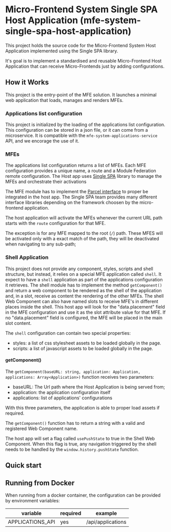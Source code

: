 # Micro-Frontend System Single SPA Host Application (mfe-system-single-spa-host-application)

This project holds the source code for the Micro-Frontend System Host Application implemented using the Single SPA library.

It's goal is to implement a standardised and reusable Micro-Frontend Host Application that can receive Micro-Frontends just by adding configurations.

## How it Works

This project is the entry-point of the MFE solution. It launches a minimal web application that loads, manages and renders MFEs.

### Applications list configuration

This project is initialized by the loading of the applications list configuration. This configuration can be stored in a json file, or it can come from a microservice.
It is compatible with the `mfe-system-applications-service` API, and we encorage the use of it.

### MFEs

The applications list configuration returns a list of MFEs.
Each MFE configuration provides a unique name, a route and a Module Federation remote configuration.
The Host app uses [Single SPA](https://single-spa.js.org/) library to manage the MFEs and orchestrate their activations

The MFE module has to implement the [Parcel interface](https://single-spa.js.org/docs/parcels-overview) to proper be integrated in the host app.
The Single SPA team provides many different interface libraries depending on the framework choosen by the micro-frontend application.

The host application will activate the MFEs whenever the current URL path starts with the `route` configuration for that MFE.

The exception is for any MFE mapped to the root (`/`) path. These MFES will be activated only with a exact match of the path, they will be deactivated when navigating to any sub-path;

### Shell Application

This project does not provide any component, styles, scripts and shell structure, but instead, it relies on a special MFE application called `shell`.
It expect to have a `shell` application as part of the applications configuration it retrieves.
The shell module has to implement the method `getComponent()` and return a web component to be rendered as the shell of the application and, in a slot, receive as content the rendering of the other MFEs.
The shell Web Component can also have named slots to receive MFE's in different places inside the shell. This host app will look for the "data.placement" field in the MFE configuration and use it as the slot attribute value for that MFE.
If no "data.placement" field is configured, the MFE will be placed in the main slot content.

The `shell` configuration can contain two special properties:

- styles: a list of css stylesheet assets to be loaded globally in the page.
- scripts: a list of javascript assets to be loaded globally in the page.

#### getComponent()

The `getComponent(baseURL: string, application: Application, applications: Array<Application>)` function receives two parameters:

- baseURL: The Url path where the Host Application is being served from;
- application: the application configuration itself
- applications: list of applications' configurations

With this three parameters, the application is able to proper load assets if required.

The `getComponent()` function has to return a string with a valid and registered Web Component name.

The host app will set a flag called `usePushState` to true in the Shell Web Component. When this flag is true, any navigation triggered by the shell needs to be handled by the `window.history.pushState` function.

## Quick start

## Running from Docker

When running from a docker container, the configuration can be provided by environment variables:

| variable         | required | example           |
| ---------------- | -------- | ----------------- |
| APPLICATIONS_API | yes      | /api/applications |
